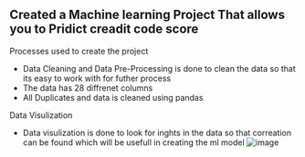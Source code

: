 ## Created a Machine learning Project That allows you to Pridict creadit code score
Processes used to create the project
- Data Cleaning and Data Pre-Processing is done to clean the data so that its easy to work with for futher process
- The data has 28 diffrenet columns
- All Duplicates and data is cleaned using pandas

Data Visulization
- Data visulization is done to look for inghts in the data so that correation can be found which will be usefull in creating the ml model
  ![image](https://github.com/user-attachments/assets/fda6d4a6-00f3-40dd-8fe3-85234515bf0e)

